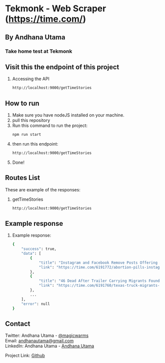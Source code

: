 # Tekmonk - Web Scraper (https://time.com/)

## By Andhana Utama

### Take home test at Tekmonk

## Visit this the endpoint of this project

1. Accessing the API
    ```sh
    http://localhost:9000/getTimeStories
    ```

## How to run

1. Make sure you have nodeJS installed on your machine.
2. pull this repository
3. Run this command to run the project:
    ```sh
    npm run start
    ```
4. then run this endpoint:
    ```sh
    http://localhost:9000/getTimeStories
    ```
5. Done!

## Routes List

These are example of the responses:

1. getTimeStories
    ```sh
    http://localhost:9000/getTimeStories
    ```

## Example response

1. Example response:
    ```sh
    {
        "success": true,
        "data": [
            {
                "title": "Instagram and Facebook Remove Posts Offering Abortion Pills",
                "link": "https://time.com/6191772/abortion-pills-instagram-facebook/"
            },
            {
                "title": "46 Dead After Trailer Carrying Migrants Found in San Antonio",
                "link": "https://time.com/6191760/texas-truck-migrants-heat/"
            },
            ...
        ],
        "error": null
    }
    ```

## Contact

Twitter: Andhana Utama - [@magicwarms](https://twitter.com/magicwarms)<br>
Email: andhanautama@gmail.com<br>
LinkedIn: Andhana Utama - [Andhana Utama](https://www.linkedin.com/in/andhana-utama-4a2b1a130/)

Project Link: [Github](https://github.com/magicwarms/tekmonk-scrapper)
